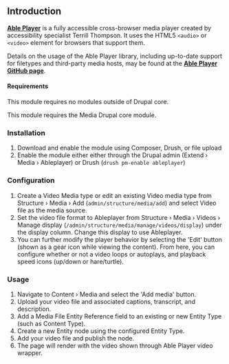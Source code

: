 ## Introduction

**[Able Player](https://github.com/ableplayer/ableplayer)** is a fully
accessible cross-browser media player created by accessibility specialist
Terrill Thompson. It uses the HTML5 `<audio>` or `<video>` element for browsers that support them.

Details on the usage of the Able Player library, including up-to-date support
for filetypes and third-party media hosts, may be found at the [**Able Player
  GitHub page**](https://github.com/ableplayer/ableplayer).


#### Requirements

This module requires no modules outside of Drupal core.

This module requires the Media Drupal core module.


### Installation

  1. Download and enable the module using Composer, Drush, or file upload
  2. Enable the module either either through the Drupal admin
     (Extend › Media › Ableplayer) or Drush (`drush pm-enable ableplayer`)


### Configuration

  1. Create a Video Media type or edit an existing Video media type from
     Structure › Media › Add (`admin/structure/media/add`) and select Video file as the media source.
  2. Set the video file format to Ableplayer from Structure › Media › Videos
     › Manage display (`/admin/structure/media/manage/videos/display`) under the display column. Change this display to use Ableplayer.
  3. You can further modify the player behavior by selecting the 'Edit'
     button (shown as a gear icon while viewing the content). From here, you can configure whether or not a video loops or autoplays, and playback speed icons (up/down or hare/turtle).


### Usage

  1. Navigate to Content › Media and select the 'Add media' button.
  2. Upload your video file and associated captions, transcript, and description.
  3. Add a Media File Entity Reference field to an existing or new Entity Type (such as Content Type).
  4. Create a new Entity node using the configured Entity Type.
  5. Add your video file and publish the node.
  6. The page will render with the video shown through Able Player video wrapper.
